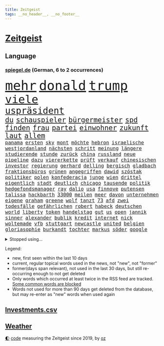 ```yaml
---
title: Zeitgeist
tags: __no_header__, __no_footer__
---
```


# [Zeitgeist](https://oliz.io/zeitgeist/)

## Language

<h3><a href="https://www.spiegel.de" target="_blank">spiegel.de</a> (German, 6 to 2 occurrences)</h3>
<p style="font-family:monospace">
<span style="font-size:32pt"><a href="news_links.html#mehr" class="current">mehr</a></span>
<span style="font-size:32pt"><a href="news_links.html#donald" class="current">donald</a></span>
<span style="font-size:32pt"><a href="news_links.html#trump" class="current">trump</a></span>
<br>
<span style="font-size:27pt"><a href="news_links.html#viele" class="current">viele</a></span>
<br>
<span style="font-size:22pt"><a href="news_links.html#uspräsident" class="current">uspräsident</a></span>
<br>
<span style="font-size:17pt"><a href="news_links.html#du" class="current">du</a></span>
<span style="font-size:17pt"><a href="news_links.html#schauspieler" class="current">schauspieler</a></span>
<span style="font-size:17pt"><a href="news_links.html#bürgermeister" class="current">bürgermeister</a></span>
<span style="font-size:17pt"><a href="news_links.html#spd" class="current">spd</a></span>
<span style="font-size:17pt"><a href="news_links.html#finden" class="current">finden</a></span>
<span style="font-size:17pt"><a href="news_links.html#frau" class="current">frau</a></span>
<span style="font-size:17pt"><a href="news_links.html#partei" class="current">partei</a></span>
<span style="font-size:17pt"><a href="news_links.html#einwohner" class="current">einwohner</a></span>
<span style="font-size:17pt"><a href="news_links.html#zukunft" class="current">zukunft</a></span>
<span style="font-size:17pt"><a href="news_links.html#laut" class="current">laut</a></span>
<span style="font-size:17pt"><a href="news_links.html#allem" class="current">allem</a></span>
<br>
<span style="font-size:12pt"><a href="news_links.html#panama" class="current">panama</a></span>
<span style="font-size:12pt"><a href="news_links.html#ersten" class="current">ersten</a></span>
<span style="font-size:12pt"><a href="news_links.html#sky" class="current">sky</a></span>
<span style="font-size:12pt"><a href="news_links.html#mont" class="current">mont</a></span>
<span style="font-size:12pt"><a href="news_links.html#möchte" class="current">möchte</a></span>
<span style="font-size:12pt"><a href="news_links.html#hebron" class="new">hebron</a></span>
<span style="font-size:12pt"><a href="news_links.html#israelische" class="current">israelische</a></span>
<span style="font-size:12pt"><a href="news_links.html#westjordanland" class="current">westjordanland</a></span>
<span style="font-size:12pt"><a href="news_links.html#nächsten" class="current">nächsten</a></span>
<span style="font-size:12pt"><a href="news_links.html#schritt" class="current">schritt</a></span>
<span style="font-size:12pt"><a href="news_links.html#meinung" class="current">meinung</a></span>
<span style="font-size:12pt"><a href="news_links.html#längere" class="current">längere</a></span>
<span style="font-size:12pt"><a href="news_links.html#studierende" class="current">studierende</a></span>
<span style="font-size:12pt"><a href="news_links.html#stunde" class="current">stunde</a></span>
<span style="font-size:12pt"><a href="news_links.html#zurück" class="current">zurück</a></span>
<span style="font-size:12pt"><a href="news_links.html#china" class="current">china</a></span>
<span style="font-size:12pt"><a href="news_links.html#russland" class="current">russland</a></span>
<span style="font-size:12pt"><a href="news_links.html#neue" class="current">neue</a></span>
<span style="font-size:12pt"><a href="news_links.html#pipeline" class="current">pipeline</a></span>
<span style="font-size:12pt"><a href="news_links.html#dazu" class="current">dazu</a></span>
<span style="font-size:12pt"><a href="news_links.html#viererkette" class="new">viererkette</a></span>
<span style="font-size:12pt"><a href="news_links.html#prüft" class="current">prüft</a></span>
<span style="font-size:12pt"><a href="news_links.html#verkauf" class="current">verkauf</a></span>
<span style="font-size:12pt"><a href="news_links.html#chinesischen" class="current">chinesischen</a></span>
<span style="font-size:12pt"><a href="news_links.html#investor" class="current">investor</a></span>
<span style="font-size:12pt"><a href="news_links.html#regierung" class="current">regierung</a></span>
<span style="font-size:12pt"><a href="news_links.html#gerhard" class="current">gerhard</a></span>
<span style="font-size:12pt"><a href="news_links.html#delling" class="current">delling</a></span>
<span style="font-size:12pt"><a href="news_links.html#bergisch" class="new">bergisch</a></span>
<span style="font-size:12pt"><a href="news_links.html#gladbach" class="current">gladbach</a></span>
<span style="font-size:12pt"><a href="news_links.html#fraktionsbüros" class="new">fraktionsbüros</a></span>
<span style="font-size:12pt"><a href="news_links.html#grünen" class="current">grünen</a></span>
<span style="font-size:12pt"><a href="news_links.html#angegriffen" class="current">angegriffen</a></span>
<span style="font-size:12pt"><a href="news_links.html#dawid" class="new">dawid</a></span>
<span style="font-size:12pt"><a href="news_links.html#szóstak" class="new">szóstak</a></span>
<span style="font-size:12pt"><a href="news_links.html#politiker" class="current">politiker</a></span>
<span style="font-size:12pt"><a href="news_links.html#polen" class="current">polen</a></span>
<span style="font-size:12pt"><a href="news_links.html#konfederacja" class="new">konfederacja</a></span>
<span style="font-size:12pt"><a href="news_links.html#junge" class="current">junge</a></span>
<span style="font-size:12pt"><a href="news_links.html#wien" class="current">wien</a></span>
<span style="font-size:12pt"><a href="news_links.html#drittel" class="current">drittel</a></span>
<span style="font-size:12pt"><a href="news_links.html#eigentlich" class="current">eigentlich</a></span>
<span style="font-size:12pt"><a href="news_links.html#stadt" class="current">stadt</a></span>
<span style="font-size:12pt"><a href="news_links.html#deutlich" class="current">deutlich</a></span>
<span style="font-size:12pt"><a href="news_links.html#chicago" class="current">chicago</a></span>
<span style="font-size:12pt"><a href="news_links.html#tausende" class="current">tausende</a></span>
<span style="font-size:12pt"><a href="news_links.html#politik" class="current">politik</a></span>
<span style="font-size:12pt"><a href="news_links.html#hedgefondsmanager" class="current">hedgefondsmanager</a></span>
<span style="font-size:12pt"><a href="news_links.html#ray" class="current">ray</a></span>
<span style="font-size:12pt"><a href="news_links.html#dalio" class="new">dalio</a></span>
<span style="font-size:12pt"><a href="news_links.html#usa" class="current">usa</a></span>
<span style="font-size:12pt"><a href="news_links.html#finnove" class="new">finnove</a></span>
<span style="font-size:12pt"><a href="news_links.html#putensen" class="new">putensen</a></span>
<span style="font-size:12pt"><a href="news_links.html#talissa" class="new">talissa</a></span>
<span style="font-size:12pt"><a href="news_links.html#hackbarth" class="new">hackbarth</a></span>
<span style="font-size:12pt"><a href="news_links.html#33000" class="new">33000</a></span>
<span style="font-size:12pt"><a href="news_links.html#meilen" class="new">meilen</a></span>
<span style="font-size:12pt"><a href="news_links.html#meer" class="current">meer</a></span>
<span style="font-size:12pt"><a href="news_links.html#davon" class="current">davon</a></span>
<span style="font-size:12pt"><a href="news_links.html#unternehmen" class="current">unternehmen</a></span>
<span style="font-size:12pt"><a href="news_links.html#eigene" class="current">eigene</a></span>
<span style="font-size:12pt"><a href="news_links.html#graham" class="new">graham</a></span>
<span style="font-size:12pt"><a href="news_links.html#greene" class="new">greene</a></span>
<span style="font-size:12pt"><a href="news_links.html#wolf" class="current">wolf</a></span>
<span style="font-size:12pt"><a href="news_links.html#tanzt" class="current">tanzt</a></span>
<span style="font-size:12pt"><a href="news_links.html#73" class="current">73</a></span>
<span style="font-size:12pt"><a href="news_links.html#afd" class="current">afd</a></span>
<span style="font-size:12pt"><a href="news_links.html#zwei" class="current">zwei</a></span>
<span style="font-size:12pt"><a href="news_links.html#todesfälle" class="current">todesfälle</a></span>
<span style="font-size:12pt"><a href="news_links.html#gefährlichen" class="current">gefährlichen</a></span>
<span style="font-size:12pt"><a href="news_links.html#robert" class="current">robert</a></span>
<span style="font-size:12pt"><a href="news_links.html#habeck" class="current">habeck</a></span>
<span style="font-size:12pt"><a href="news_links.html#deutschen" class="current">deutschen</a></span>
<span style="font-size:12pt"><a href="news_links.html#world" class="current">world</a></span>
<span style="font-size:12pt"><a href="news_links.html#liberty" class="new">liberty</a></span>
<span style="font-size:12pt"><a href="news_links.html#token" class="new">token</a></span>
<span style="font-size:12pt"><a href="news_links.html#handelstag" class="new">handelstag</a></span>
<span style="font-size:12pt"><a href="news_links.html#gut" class="current">gut</a></span>
<span style="font-size:12pt"><a href="news_links.html#us" class="current">us</a></span>
<span style="font-size:12pt"><a href="news_links.html#open" class="current">open</a></span>
<span style="font-size:12pt"><a href="news_links.html#jannik" class="current">jannik</a></span>
<span style="font-size:12pt"><a href="news_links.html#sinner" class="current">sinner</a></span>
<span style="font-size:12pt"><a href="news_links.html#alexander" class="current">alexander</a></span>
<span style="font-size:12pt"><a href="news_links.html#bublik" class="new">bublik</a></span>
<span style="font-size:12pt"><a href="news_links.html#kredit" class="new">kredit</a></span>
<span style="font-size:12pt"><a href="news_links.html#internet" class="current">internet</a></span>
<span style="font-size:12pt"><a href="news_links.html#nick" class="current">nick</a></span>
<span style="font-size:12pt"><a href="news_links.html#woltemade" class="current">woltemade</a></span>
<span style="font-size:12pt"><a href="news_links.html#vfb" class="current">vfb</a></span>
<span style="font-size:12pt"><a href="news_links.html#stuttgart" class="current">stuttgart</a></span>
<span style="font-size:12pt"><a href="news_links.html#newcastle" class="new">newcastle</a></span>
<span style="font-size:12pt"><a href="news_links.html#united" class="current">united</a></span>
<span style="font-size:12pt"><a href="news_links.html#belgien" class="current">belgien</a></span>
<span style="font-size:12pt"><a href="news_links.html#gloriasophie" class="new">gloriasophie</a></span>
<span style="font-size:12pt"><a href="news_links.html#burkandt" class="new">burkandt</a></span>
<span style="font-size:12pt"><a href="news_links.html#tochter" class="current">tochter</a></span>
<span style="font-size:12pt"><a href="news_links.html#markus" class="current">markus</a></span>
<span style="font-size:12pt"><a href="news_links.html#söder" class="current">söder</a></span>
<span style="font-size:12pt"><a href="news_links.html#google" class="current">google</a></span>
</p>
<details>
<summary>Stopped using...</summary>
<p class="former" style="font-size:12pt">
treffer(1777) gerichtshof(1776) geäußert(1775) scheinen(1775) untersuchungen(1775) eindruck(1774) eis(1774) erklärte(1774) müssten(1774) software(1774) ausland(1773) becker(1773) sturz(1773) bundespräsident(1772) gerät(1772) konzerne(1772) scholz(1772) steinmeier(1772) verhaftet(1772) april(1771) besonderen(1771) innenminister(1771) morgen(1771) positionen(1771) sicherheitskräfte(1771) sekunden(1770) vorbild(1770) welchem(1770) äußerungen(1770) gehe(1769) höchste(1769) infektion(1769) lehrer(1769) tödliche(1769) amtszeit(1768) bedenken(1768) militärs(1768) zeitweise(1768) energiewende(1767) livestream(1767) main(1767) messi(1767) nba(1767) philippinen(1767) position(1767) voran(1767) abgeordneten(1766) befinden(1766) erhielt(1766) lügen(1766) verlangen(1766) werbung(1766) abstimmen(1765) eingereicht(1765) forderte(1765) kopf(1765) kritische(1765) opfern(1765) trainiert(1765) zinsen(1765) hören(1764) chefin(1763) erkrankung(1763) illegal(1763) jüngste(1763) klimapolitik(1763) spekuliert(1763) treten(1763) zog(1763) expräsident(1762) kreis(1762) anhänger(1761) aufgenommen(1761) ermittlern(1760) geräte(1759) abgehört(1757) erwarten(1757) licht(1757) motiv(1756) mercedes(1755) nah(1754) näher(1754) störung(1754) klimaschutz(1753) überleben(1753) kontakte(1752) frankwalter(1751) reduzieren(1750) außerhalb(1749) jürgen(1749) wahrscheinlich(1749) gang(1747) größere(1745) hängen(1744) halbe(1742) schützt(1738) dramatischen(1737) erstochen(1737) automatisch(1736) versorgung(1736) geborgen(1734) liberalen(1726) karlsruhe(1719) abschluss(1716) langjährige(1666) autobauer(1659) expräsidenten(1650) vormarsch(1640) autobahnen(1626) charles(1577) spiegelreporter(1533) adac(1507) musks(1455) nfl(1416) kursieren(1409) halbes(1397) mond(1387) außenministerin(1386) betrüger(1380) gestört(1375) bekannteste(1366) loch(1349) gezwungen(1292) mut(1281) unmittelbar(1252) eingetroffen(1250) langsam(1248) microsoft(1245) kasse(1244) kriegsverbrechen(1241) finanzierung(1228) gewerkschaften(1221) prinzessin(1187) ehrt(1186) sinne(1176) stockholm(1165) lob(1160) thüringens(1149) fahrgäste(1148) baum(1145) genauer(1142) dramatische(1141) fassungslos(1134) legal(1129) islamisten(1128) nation(1106) schickte(1084) branchen(1060) angreifen(1055) lionel(1046) versehen(1044) pjöngjang(1036) todesstrafe(1023) songs(1013) flugabwehr(1012) gesprengt(1006) redet(1001) jüdische(994) lauter(994) liberale(994) wechselte(993) gedroht(991) überlebende(989) reisende(982) größeren(972) kieler(968) gegründet(957) vermögen(942) marode(937) zwingt(936) bremst(929) lauf(921) schweres(917) unruhe(917) außergewöhnlich(903) duisburg(895) miami(875) arabischen(832) diebstahl(830) schlagabtausch(819) gespielt(799) zahlungen(796) schuldenbremse(782) stellvertretende(781) fußballem(777) zweifelt(739) körperliche(730) völkermord(728) sperre(720) unten(720) schwachen(717) rekonstruktion(715) franziska(710) fehlte(690) ausbruch(687) horst(687) eustaaten(686) ddr(673) nominierung(669) böse(663) spiegelredakteurin(653) adam(650) interne(650) abschiebung(644) versammelt(644) unterschätzt(639) beyoncé(638) student(635) magic(631) gestritten(627) verschaffen(627) bedrängnis(615) wahre(608) mindestlohn(606) schritte(596) geschützt(594) landung(593) wahr(591) athen(590) anthony(584) pep(583) cdu/csu(581) gesetzliche(580) senator(569) spiegelredakteur(566) potsdam(565) zweieinhalb(563) einig(558) korrigiert(555) justin(550) gerieten(540) ausmacht(538) raf(535) riesiger(531) jenseits(530) wirtschaftskrise(527) sophia(525) verstappen(517) auftreten(513) kriegsführung(511) dokumentation(508) dominierte(503) drin(503) 2029(500) einbruch(498) ernannt(496) spielten(496) unseres(496) bedingung(494) bürgerkrieg(491) paket(491) gutachten(490) mögliches(488) systematisch(476) publikums(473) euphorie(470) parkplatz(468) beliebtesten(464) späten(462) vermitteln(456) schlacht(452) spanier(452) fdppolitiker(450) neueste(447) verspätungen(441) eingesperrt(437) evakuierungen(435) papa(431) polizeigewalt(426) white(426) indische(425) warnte(419) talent(415) weltraum(412) attestiert(408) geurteilt(388) ansehen(385) tanzte(384) verzweifelt(383) erschießt(378) zögern(378) mittag(372) nächstes(372) finger(370) autokraten(369) siedler(367) geheimen(364) konzernchef(364) karlsruher(360) kurzzeitig(356) eingeschlossen(351) organisationen(349) beweis(348) verwandelt(346) abgesetzt(345) geschaffen(344) ngos(343) winkt(342) bewirbt(340) eingestuft(340) anlässlich(337) energiepreise(333) washingtons(333) stärkt(332) krankenkassen(331) verbraucherzentrale(330) ausgerichtet(328) dreieinhalb(328) gelangen(328) annäherung(326) kleinkinder(326) jordanien(323) verwandten(322) strohe(319) bewährungsstrafe(318) eilt(317) adhs(313) dauer(310) antisemitischen(308) harmlos(305) gestimmt(302) aussterben(301) bröning(297) paartherapeutin(297) exemplare(296) leere(296) gebäuden(293) einführen(289) überlegt(289) bundesrat(287) gelder(285) grab(285) millionenbetrag(284) 72(283) kongress(280) pedro(278) hochschulen(277) klimaziele(277) erschienen(275) altkanzler(274) zuschüsse(274) bruttoinlandsprodukt(273) bundesbank(273) 500000(272) abgestimmt(272) töne(271) hamburgs(270) brandanschlag(269) unbekannter(269) 57(267) betreuung(265) drohung(264) unionsfraktion(264) university(264) angemeldet(263) demontiert(263) postet(263) realistisch(260) verzögerungen(259) getrübt(257) leichte(257) ergab(251) general(251) veruntreut(249) jair(248) millionenhöhe(248) drohungen(247) befragung(246) spielraum(246) hilfsorganisation(244) tiefstand(243) marsalek(241) preisunterschied(241) wiederum(241) ratschläge(240) missglückte(239) steigert(238) strich(238) afrikas(236) fortsetzen(236) schlagzeuger(236) kriegsrecht(234) souveränität(233) angeklagten(232) bot(232) entsprechendes(232) 54(231) halbinsel(231) jonas(231) flagge(230) kaninchen(230) lernte(230) abwarten(229) aktivitäten(229) begnadigung(229) griffen(226) usbehörde(226) milliardenschwere(225) ämter(225) erbeutet(224) ezb(224) ingolstadt(223) vereinbart(223) rücksicht(222) verbreitete(222) familiengeschichte(219) gründet(219) augenzeugen(218) kauflaune(217) urheber(215) abzocke(214) gekostet(212) australier(211) bangkok(211) flugzeugabsturz(211) aufgefallen(210) durchsuchten(210) werten(205) geisel(204) heidelberg(204) gesunde(203) winde(203) lernt(201) posts(201) verbesserung(201) beauftragt(200) lärm(200) manuela(200) notenbank(199) anreise(198) tausender(198) schockanrufen(197) wüten(197) ausgabe(195) unterzeichnet(192) user(192) bequem(191) boom(191) filmstars(191) entwickelte(190) lea(190) aufbauen(187) verfassungsbeschwerde(187) revolutionieren(186) spielberg(185) beherrscht(184) fatale(184) fix(184) lübeck(184) marie(183) schranken(183) schwestern(182) verträge(181) usaid(180) faszination(179) luise(179) boston(178) siege(178) urteilt(177) hilfsgütern(176) verschafft(173) längerer(172) pech(172) auszug(171) grenzregion(171) langfristigen(171) opa(171) wuppertal(171) aufatmen(170) gegenzöllen(170) saniert(170) einschätzen(168) ärzten(167) systems(166) tunnel(166) verübt(166) südostasien(165) brücken(164) bewertet(163) gesamtes(163) abgehängt(162) konzentriert(162) luis(162) diplomat(160) rekonstruiert(160) 1860(158) bereiche(158) bulgarische(158) chinageschäft(158) gesungen(158) detmold(156) erhöhung(156) hingelegt(155) wunden(155) zwischendurch(155) banknoten(154) detail(154) geburtstags(154) inter(154) verdammt(154) beteiligte(153) bär(153) büttner(153) ifo(153) munich(153) bundesweiten(152) antreibt(151) statistik(151) ungerecht(151) wiederaufnahme(151) no(149) rütteln(149) schriftsteller(149) schädliche(149) taucher(149) experimente(148) kulturkampf(148) weißer(148) beendigung(147) flügen(147) schwesig(147) zivilbevölkerung(147) kürzer(146) charkiw(145) gießen(144) clark(143) gigantischen(143) jahrelanger(143) prozesses(141) überstellt(141) netanyahuregierung(140) poleposition(140) qualifying(140) überschreitet(140) freispruch(139) glyphosat(139) erkelenz(138) freistaat(138) junta(138) tirol(138) archäologen(137) fußstapfen(137) airbnb(135) josh(135) ablaufen(134) humanitären(134) rückendeckung(134) stützpunkte(134) gwyneth(133) lipowitz(133) paltrow(133) podium(133) tatsächliche(133) vortag(133) anzuschließen(132) geburtenrate(132) gewünscht(132) reiseziele(132) zollkonflikt(132) musikerin(131) reserviert(131) taiwans(131) begraben(130) zurückkehren(130) bolsonaro(129) knast(129) lyon(128) ostern(128) siedlern(128) wertvolle(128) aufschluss(127) ermordete(127) juliane(127) spiegelreporterin(127) bemerkenswerter(126) handwerker(126) datenvolumen(125) dfbelf(125) michigan(125) carrie(124) columbia(124) fahrräder(124) erwähnte(123) goldene(123) propagandavideo(123) rückten(123) ausspioniert(122) brandenburgs(122) evakuieren(122) fernverkehr(122) mordverdachts(122) 2003(121) hasan(121) kultusminister(121) booker(120) cory(120) iris(120) renault(120) rüstungsgeschäft(120) wanken(120) weinen(120) irritationen(119) schulz(119) sozialausgaben(119) mini(118) nintendo(118) ermahnt(117) inspiriert(117) jusochef(117) linkenabgeordnete(117) türmer(117) umgehend(117) abzuwarten(116) bäumen(116) kämpften(116) messis(116) notlage(116) stalker(116) kürzester(115) verkäufe(115) wrack(115) enthüllungen(114) neuköllner(114) römischen(114) würdigen(114) zollkeule(114) überflutungen(114) bildungsministerium(113) abgaben(112) ministerin(112) ungleich(112) verschiebung(112) jungtiere(111) finanzministerium(110) portal(110) parteiinterne(109) wohnsitz(109) hindernis(108) tue(108) label(107) verpflichtung(107) wehr(107) archäologie(106) beharrt(106) handgepäck(106) haushaltsausschuss(106) intensiv(105) lebewesen(105) pfannen(105) 63(104) emotionaler(104) lästert(103) neuauflage(103) beweismittel(102) hobby(102) 15jährigen(101) gepäck(101) ärmeren(101) kabine(100) niedriger(100) interessenten(99) klassenfahrt(99) elektroantrieb(98) farce(98) kippt(98) kremlsprecher(98) politikum(98) wilke(98) balearen(97) mahmoud(97) aufholen(96) katherina(96) indiana(95) therapien(95) vorsatz(95) bundeswirtschaftsministerin(94) cam(94) gastronomie(94) grenzt(94) heikle(94) lukas(94) vertagt(94) andrea(93) carolin(93) reformer(93) spiegelteam(93) rumort(92) schimpft(92) erholen(91) guinnessbuch(91) hofer(91) konsumgeständnis(91) nordamerika(91) schwindel(91) trail(91) türmen(91) vernichtung(91) wanderweg(91) annahmen(90) gehege(90) iraner(90) merzregierung(90) peak(90) weltberühmten(90) 99(89) außergewöhnlichen(89) bundesfinanzminister(89) flaute(89) gonzález(89) grausamen(89) hubig(89) jette(89) lee(89) mclarenfahrer(89) neuverschuldung(89) nietzard(89) anbauen(88) emfinale(88) gestiegene(88) haag(88) hisst(88) medizinischer(88) plagiatsvorwürfe(88) saporischschja(88) technisch(88) transfeindlichkeit(88) weltbild(88) zusammenbruch(88) ausgelesen(87) lohnkosten(87) polizeiangaben(87) sexvideos(87) tiefsee(87) 122(86) andy(86) bürokratieabbau(86) fegebank(86) beisein(85) charlotte(85) likes(85) regierende(85) spdlandesverband(85) theorien(85) töteten(85) dünn(84) entspannen(84) formel1weltmeister(84) riskant(84) schüller(84) ausgetreten(83) ausnahmegenehmigung(83) mentalität(83) verteilung(83) vorm(83) wadephuls(83) amazonas(82) aufsehenerregenden(82) finaleinzug(82) leverkusener(82) schwierigste(82) touretappe(82) 69(81) anblick(81) bäume(81) diane(81) einseitig(81) exil(81) gezerrt(81) stellvertretender(81) 50jährige(80) attackierte(80) filmindustrie(80) kleinsten(80) reine(80) schnappte(80) arbeitszeit(79) fritzi(79) glückwünschen(79) herausgeber(79) nazivergangenheit(79) saudiarabischen(79) wandelte(79) zitterpartie(79) cruise(78) curtis(78) symbole(78) verbrannt(78) desantis(77) heldinnen(77) norddeutschland(77) seltenheitswert(77) techunternehmen(77) u(77) vereinbaren(77) aktivismus(76) beschreiben(76) bizarre(76) einbringen(76) entkernen(76) gilmore(76) labelchef(76) limburg(76) nachtragend(76) sandler(76) sanierungen(76) staatsgäste(76) vollzieht(76) zwischenstopp(76) gesunkenen(75) mittelstaedt(75) verzweifeln(75) blüten(74) erdogan(74) kunde(74) schnellsten(74) wetterlage(74) gestohlene(73) politikwechsel(73) rambo(73) urheberrecht(73) entführen(72) fahrerinnen(72) gesundheitsministerin(72) heilig(72) kardashian(72) regulieren(72) trauern(72) warken(72) antwortet(71) chefsache(71) entsendet(71) gereinigt(71) gigabyte(71) landwirtschaftsminister(71) massen(71) neutralität(71) schrittweise(71) erpressen(70) erwirbt(70) evie(70) füttern(70) grauenhaft(70) grillmeisterschaft(70) ideal(70) okay(70) pärchen(70) ferienwohnungen(69) ibrahim(69) längeren(69) schadsoftware(69) spektrum(69) stagnation(69) trio(69) unterbrechen(69) wetteraufzeichnungen(69) coast(68) exotische(68) xmal(68) öffentlichrechtliche(68) cyberkriminelle(67) differenzen(67) handelsgespräche(67) jule(67) mg(67) wirt(67) ausgebaut(66) exklusiven(66) jugendgruppe(66) senior(66) sensationell(66) terrasse(66) unwahrscheinliche(66) digitalisierung(65) drehbuch(65) extremistischer(65) kran(65) kräften(65) maus(65) nebenrolle(65) schlepper(65) stahl(65) stau(65) verurteilter(65) alnassr(64) fehlerhafte(64) krisensaison(64) pendlerpauschale(64) wärmepumpe(64) autonomie(63) beobachteten(63) desinformation(63) fukushima(63) hilfssystem(63) hungernden(63) intensivstation(63) schwächeln(63) skandinavien(63) zechprellerei(63) blitzeinschlag(62) zurückholen(62) aggressiven(61) diabetes(61) exaußenministerin(61) imagewandel(61) korruptionsaffäre(61) magnum(61) ausführlich(60) blatten(60) carsharinganbieter(60) einzuführen(60) hassan(60) immunsystem(60) miles(60) patientin(60) brantner(59) durchkreuzte(59) eingebracht(59) gletscherabbruch(59) lesbar(59) strafprozess(59) traditionshaus(59) verhandlungsgeschick(59) absolviert(58) angetan(58) bergsturz(58) geröll(58) gletschersturz(58) grünejugendchefin(58) hsvfans(58) kulturschaffende(58) mecklenburgvorpommerns(58) patientinnen(58) alpendorf(57) basieren(57) bergrutsch(57) herhalten(57) kompetenzen(57) sorten(57) stadien(57) verstappens(57) ereignete(56) hunderter(56) krasavice(56) künstlern(56) plenarsaal(56) topmanager(56) verzögerung(56) vorletzten(56) nadine(55) paramount(55) parlamentarier(55) vorgedrungen(55) wasserkrise(55) angehen(54) blechlawine(54) genießt(54) grandslamturnier(54) macrons(54) magabewegung(54) schwangerschaftswoche(54) shirin(54) staatsamt(54) abwehr(53) ausstattung(53) benedict(53) eingeschleppte(53) entziffern(53) erträglichen(53) tierarten(53) 221(52) cansın(52) goldschakal(52) lämmer(52) oberkörper(52) wohnmobile(52) ähnelt(52) austreten(51) befanden(51) braune(51) bronze(51) erledigt(51) kerstin(51) passagierflugzeug(51) stahlindustrie(51) todesurteil(51) umstürzender(51) farken(50) finanzier(50) knackt(50) waggons(50) wück(50) atmen(49) eingefangen(49) ewigkeitschemikalien(49) favoritin(49) intimität(49) kurzen(49) pfaschemikalien(49) schlachten(49) brennenden(48) engagiert(48) fußballnationalspielerin(48) moritz(48) verkehrsministerium(48) verstrichen(48) ankurbeln(47) bts(47) emtitel(47) ferraris(47) kpopband(47) kritikerin(47) lebensgrundlage(47) li(47) umfassende(47) einzelkritik(46) stränden(46) tickets(46) unbegrenzte(46) zünden(46) adriana(45) appellieren(45) ghostwriter(45) leblos(45) beihilfe(44) bradshaw(44) eintrittsalter(44) miniwachstum(43) registrierung(43) schuldunfähig(43) virtuelle(43) wdr(43) airline(42) damaligen(42) feldzug(42) produkt(42) sergio(42) erhöhte(41) mikroplastik(41) sicherte(41) tiflis(41) angola(40) bewerten(40) geschwächt(40) glaubwürdigkeit(40) hommage(40) millionenschweren(40) trainingslager(40) turniers(40) videovergleich(40) 1903(39) carter(39) cowboy(39) nichtregierungsorganisationen(39) stücke(39) taylorjohnson(39) unmögliche(39) verwiesen(39) anhaltender(38) egon(38) fernsehgarten(38) greifswald(38) kriegskurs(38) lindsay(38) oberleitung(38) umgekommen(38) vermeintlich(38) überwachen(38) baldige(37) celsius(37) herd(37) ragt(37) renate(37) überaus(37) beschuldigen(36) billion(36) flaschenpost(36) cduwirtschaftsministerin(35) logistiker(35) nassen(35) sommerferien(35) ständiges(35) gamer(34) umliegende(34) zypern(34) craig(33) ködern(33) nottingham(33) psychischer(33) ambitioniert(32) beschränken(32) falschem(32) großfamilien(32) kratzt(32) 26jährige(31) born(31) brombachsee(31) erreger(31) rassismusvorwürfen(31) wirksam(31) hotelier(30) cartertour(29) elba(29) frankreichrundfahrt(29) idris(29) kontinente(29) musikalisch(29) philadelphia(29) schlechtere(29) verenden(29) völkern(29) 67(28) ausweichen(28) bedeuteten(28) beschränkungen(28) vizechef(28) zerpflückt(28) 2007(27) geschrumpft(27) lebensmitteln(27) lockern(27) umfragewerte(27) ausprobieren(26) besatzung(26) blamieren(26) klimafolgen(26) medienholding(26) monieren(26) optisch(26) smartphonetarife(26) wacken(26) zusammenhängen(26) bouffier(25) burkhard(25) ertrinken(25) flirt(25) urlaubsregion(25) austragen(24) brisant(24) dfbfrauen(24) finanzexperten(24) flotte(24) regierungsagenda(24) republikanern(24) richterstreit(24) untergrund(24) verletzter(24) ablenkung(23) antisemitismusvorwürfe(23) cbs(23) komponist(23) reichstag(23) schmerzensgeld(23) wegfall(23) bundesdeutschen(22) büchel(22) ernüchterung(22) geht's(22) gohrischheide(22) hiphop(22) kraftwerk(22) rekordhitze(22) richterkandidatin(22) standorts(22) zollpläne(22) abgenommen(21) auslöste(21) buddy(21) cduministerin(21) datenanalyse(21) grundsatzfragen(21) rettungsmission(21) schüchternheit(21) sewing(21) umsatzstärkste(21) wegovy(21) 52(20) algorithmen(20) drauf(20) einfuhren(20) maralago(20) mr(20) offenem(20) peloton(20) testspiel(20) versenkt(20) doktorarbeit(19) eile(19) gehorsam(19) klemm(19) philippinischen(19) socialmediapost(19) umstieg(19) vorschlagen(19) abgekommen(18) aufgeklärt(18) brüdern(18) favorisiert(18) friedensgespräche(18) millionengeschäft(18) naturgewalt(18) ostküste(18) rechtlich(18) torsten(18) covorsitzende(17) dosb(17) ereignissen(17) gelohnt(17) heikel(17) nüsken(17) sjoeke(17) vorräte(17) abgewählt(16) badekleidung(16) basketballstar(16) gewinnzone(16) kletterkünste(16) loszuwerden(16) vergibt(16) 55jähriger(15) abgestürzten(15) emmynominierung(15) erlaubnis(15) gesten(15) komplex(15) patriotsysteme(15) reiselust(15) ressorts(15) unbeirrt(15) vermeintlicher(15) weiterverhandeln(15) ärmelkanal(15) 737(14) betrugsvorwurf(14) ismaik(14) putschversuchs(14) sommerferiendebatte(14) usfirma(14) entwendeten(13) gebucht(13) hardliner(13) moraes(13) strandes(13) verreisen(13) festigen(12) followern(12) hinterzogen(12) judenhass(12) kinofilms(12) rasantem(12) brandt(11) gegenzölle(11) kimodelle(11) neunte(11) verschobenen(11)
</p>
</details>
<p>Legend:
<ul>
<li><span class="new">new</span>, first seen within the last 10 days</li>
<li><span class="current">current</span>, regular topical words used in the news, not "new", not "former"</li>
<li><span class="former">former(days span relevant)</span>, not used in the last 30 days, but still re-occurring enough to not get deleted</li>
<li>Only words which occurred at least twice in the RSS feed are tracked. <a href="language/filters.py">Some common words are blocked</a></li>
<li>Words not used for more than 90 days get deleted from the database, but may re-enter as "new" words when used again</li>
</ul>
</p>

## [Investments](investments.html)[.csv](investments.csv)

## [Weather](weather.html)

<footer>
<a href="javascript:toggleTheme()" class="nav">🌓</a>
<a href="https://github.com/ooz/zeitgeist">code</a> measuring the Zeitgeist since 2019, by <a href="https://oliz.io">oz</a>
</footer>
